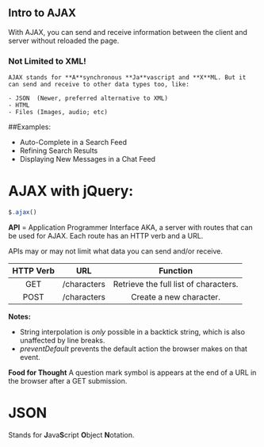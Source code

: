 Intro to AJAX
-----------------
With AJAX, you can send and receive information between the client and server without reloaded the page.

### Not Limited to XML!
	AJAX stands for **A**synchronous **Ja**vascript and **X**ML. But it can send and receive to other data types too, like:

	- JSON	(Newer, preferred alternative to XML)
	- HTML
	- Files (Images, audio; etc)

##Examples:
- Auto-Complete in a Search Feed
- Refining Search Results
- Displaying New Messages in a Chat Feed

# AJAX with jQuery:
```JavaScript
$.ajax()
```

**API** = Application Programmer Interface
AKA, a server with routes that can be used for AJAX.
Each route has an HTTP verb and a URL.

APIs may or may not limit what data you can send and/or receive.

| HTTP Verb | URL		  |	Function							  |
|:---------:|:-----------:|:-------------------------------------:|
| GET	    | /characters |	Retrieve the full list of characters. |
| POST      | /characters |	Create a new character.				  |

**Notes:**

- String interpolation is *only* possible in a backtick string, which is also unaffected by line breaks.
- *preventDefault* prevents the default action the browser makes on that event.

**Food for Thought**
A question mark symbol is appears at the end of a URL in the browser after a GET submission.

# JSON
Stands for **J**ava**S**cript **O**bject **N**otation.